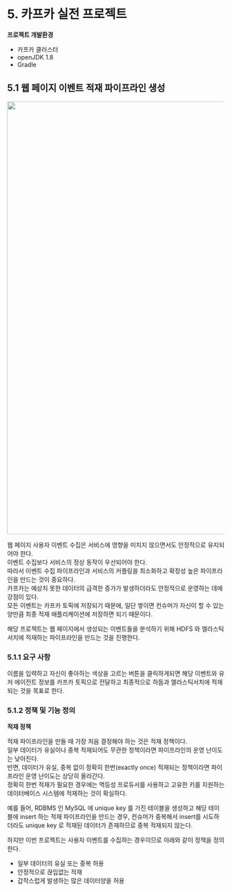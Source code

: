 # 5. 카프카 실전 프로젝트
**프로젝트 개발환경**

- 카프카 클러스터
- openJDK 1.8
- Gradle

## 5.1 웹 페이지 이벤트 적재 파이프라인 생성

<img src="/img/5.1-1.png" width="1000px;">

웹 페이지 사용자 이벤트 수집은 서비스에 영향을 미치지 않으면서도 안정적으로 유지되어야 한다.</br>
이벤트 수집보다 서비스의 정상 동작이 우선되어야 한다.</br>
따라서 이벤트 수집 파이프라인과 서비스의 커플링을 최소화하고 확장성 높은 파이프라인을 만드는 것이 중요하다.</br>
카프카는 예상치 못한 데이터의 급격한 증가가 발생하더라도 안정적으로 운영하는 데에 강점이 있다.</br>
모든 이벤트는 카프카 토픽에 저장되기 때문에, 일단 쌓이면 컨슈머가 자신이 할 수 있는 양만큼 최종 적재 애플리케이션에 저장하면 되기 때문이다.</br>

해당 프로젝트는 웹 페이지에서 생성되는 이벤트들을 분석하기 위해 HDFS 와 엘라스틱서치에 적재하는 파이프라인을 만드는 것을 진행한다.

### 5.1.1 요구 사항

이름을 입력하고 자신이 좋아하는 색상을 고르는 버튼을 클릭하게되면 해당 이벤트와 유저 에이전트 정보를 카프카 토픽으로 전달하고 최종적으로 하둡과 엘라스틱서치에 적재되는 것을 목표로 한다.

### 5.1.2 정책 및 기능 정의

**적재 정책**

적재 파이프라인을 만들 때 가장 처음 결정해야 하는 것은 적재 정책이다.</br>
일부 데이터가 유실이나 중복 적재되어도 무관한 정책이라면 파이프라인의 운영 난이도는 낮아진다.</br>
반면, 데이터가 유실, 중복 없이 정확히 한번(exactly once) 적재되는 정책이라면 파이프라인 운영 난이도는 상당히 올라간다.</br>
정확히 한번 적재가 필요한 경우에는 멱등성 프로듀서를 사용하고 고유한 키를 지원하는 데이터베이스 시스템에 적재하는 것이 확실하다.</br>

예를 들어, RDBMS 인 MySQL 에 unique key 를 가진 테이블을 생성하고 해당 테이블에 insert 하는 적재 파이프라인을 만드는 경우, 컨슈머가 중복해서 insert를 시도하더라도 unique key 로 적재된 데이터가 존재하므로 중복 적재되지 않는다.

하지만 이번 프로젝트는 사용자 이벤트를 수집하는 경우이므로 아래와 같이 정책을 정의한다.

- 일부 데이터의 유실 또는 중복 허용
- 안정적으로 끊임없는 적재
- 갑작스럽게 발생하는 많은 데이터양을 허용